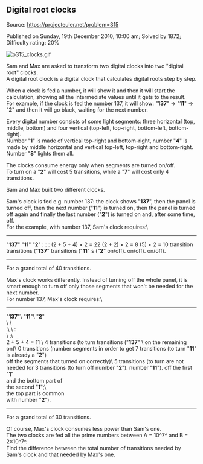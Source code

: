 Digital root clocks
-------------------

Source: https://projecteuler.net/problem=315

Published on Sunday, 19th December 2010, 10:00 am; Solved by 1872;
Difficulty rating: 20%

![p315\_clocks.gif](project/images/p315_clocks.gif)

Sam and Max are asked to transform two digital clocks into two "digital
root" clocks.\
 A digital root clock is a digital clock that calculates digital roots
step by step.

When a clock is fed a number, it will show it and then it will start the
calculation, showing all the intermediate values until it gets to the
result.\
 For example, if the clock is fed the number 137, it will show:
"**137**" → "**11**" → "**2**" and then it will go black, waiting for
the next number.

Every digital number consists of some light segments: three horizontal
(top, middle, bottom) and four vertical (top-left, top-right,
bottom-left, bottom-right).\
 Number "**1**" is made of vertical top-right and bottom-right, number
"**4**" is made by middle horizontal and vertical top-left, top-right
and bottom-right. Number "**8**" lights them all.

The clocks consume energy only when segments are turned on/off.\
 To turn on a "**2**" will cost 5 transitions, while a "**7**" will cost
only 4 transitions.

Sam and Max built two different clocks.

Sam's clock is fed e.g. number 137: the clock shows "**137**", then the
panel is turned off, then the next number ("**11**") is turned on, then
the panel is turned off again and finally the last number ("**2**") is
turned on and, after some time, off.\
 For the example, with number 137, Sam's clock requires:\

  ------------------------ ------------------------ ------------------------
  "**137**"                "**11**"                 "**2**"
  :                        :                        :
  (2 + 5 + 4) × 2 = 22     (2 + 2) × 2 = 8          \(5) × 2 = 10 transition
  transitions ("**137**"   transitions ("**11**"    s ("**2**" on/off).
  on/off).                 on/off).                 
  ------------------------ ------------------------ ------------------------

For a grand total of 40 transitions.

Max's clock works differently. Instead of turning off the whole panel,
it is smart enough to turn off only those segments that won't be needed
for the next number.\
 For number 137, Max's clock requires:\

  ------------------------ ------------------------ ------------------------
  "**137**"\               "**11**"\                "**2**"\
  \                        \                        \
  :\                       \                        :\
  \                        :\                       \
  2 + 5 + 4 = 11           \                        4 transitions (to turn
  transitions ("**137**"   \                        on the remaining
  on)\                     0 transitions (number    segments in order to get
   7 transitions (to turn  "**11**" is already      a "**2**")\
  off the segments that    turned on correctly)\     5 transitions (to turn
  are not needed for        3 transitions (to turn  off number "**2**").
  number "**11**").        off the first "**1**"    
                           and the bottom part of   
                           the second "**1**";\     
                            the top part is common  
                           with number "**2**").    
  ------------------------ ------------------------ ------------------------

For a grand total of 30 transitions.

Of course, Max's clock consumes less power than Sam's one.\
 The two clocks are fed all the prime numbers between A = 10^7^ and B =
2×10^7^.\
 Find the difference between the total number of transitions needed by
Sam's clock and that needed by Max's one.
